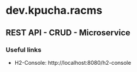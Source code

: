 # dev.kpucha.racms

## REST API - CRUD - Microservice

### Useful links

- H2-Console: http://localhost:8080/h2-console
